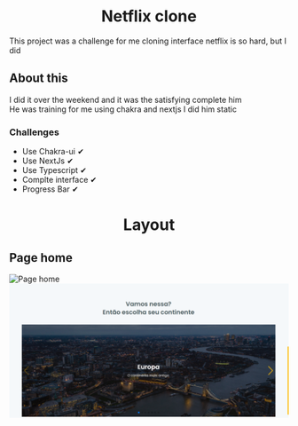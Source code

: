 <h1 align="center">Netflix clone</h1>

This project was a challenge for me cloning interface netflix is so hard, but I did

## About this

I did it over the weekend and it was the satisfying complete him <br/>
He was training for me using chakra and nextjs
I did him static

### Challenges

- Use Chakra-ui ✔
- Use NextJs ✔
- Use Typescript ✔
- Complte interface ✔
- Progress Bar ✔

<h1 align="center">Layout</h1>

## Page home

![Page home](https://github.com/Guss-droid/netflixclone/assets/pageHome.png)
![Page home 2](https://github.com/Guss-droid/worldtrip/blob/continents/assets/pageHome2.png)
